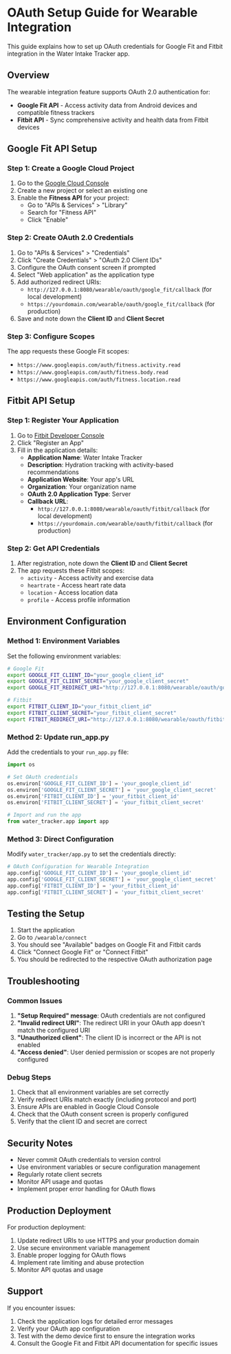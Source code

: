 # OAuth Setup Guide for Wearable Integration

This guide explains how to set up OAuth credentials for Google Fit and Fitbit integration in the Water Intake Tracker app.

## Overview

The wearable integration feature supports OAuth 2.0 authentication for:
- **Google Fit API** - Access activity data from Android devices and compatible fitness trackers
- **Fitbit API** - Sync comprehensive activity and health data from Fitbit devices

## Google Fit API Setup

### Step 1: Create a Google Cloud Project

1. Go to the [Google Cloud Console](https://console.cloud.google.com/)
2. Create a new project or select an existing one
3. Enable the **Fitness API** for your project:
   - Go to "APIs & Services" > "Library"
   - Search for "Fitness API"
   - Click "Enable"

### Step 2: Create OAuth 2.0 Credentials

1. Go to "APIs & Services" > "Credentials"
2. Click "Create Credentials" > "OAuth 2.0 Client IDs"
3. Configure the OAuth consent screen if prompted
4. Select "Web application" as the application type
5. Add authorized redirect URIs:
   - `http://127.0.0.1:8080/wearable/oauth/google_fit/callback` (for local development)
   - `https://yourdomain.com/wearable/oauth/google_fit/callback` (for production)
6. Save and note down the **Client ID** and **Client Secret**

### Step 3: Configure Scopes

The app requests these Google Fit scopes:
- `https://www.googleapis.com/auth/fitness.activity.read`
- `https://www.googleapis.com/auth/fitness.body.read`
- `https://www.googleapis.com/auth/fitness.location.read`

## Fitbit API Setup

### Step 1: Register Your Application

1. Go to [Fitbit Developer Console](https://dev.fitbit.com/apps)
2. Click "Register an App"
3. Fill in the application details:
   - **Application Name**: Water Intake Tracker
   - **Description**: Hydration tracking with activity-based recommendations
   - **Application Website**: Your app's URL
   - **Organization**: Your organization name
   - **OAuth 2.0 Application Type**: Server
   - **Callback URL**: 
     - `http://127.0.0.1:8080/wearable/oauth/fitbit/callback` (for local development)
     - `https://yourdomain.com/wearable/oauth/fitbit/callback` (for production)

### Step 2: Get API Credentials

1. After registration, note down the **Client ID** and **Client Secret**
2. The app requests these Fitbit scopes:
   - `activity` - Access activity and exercise data
   - `heartrate` - Access heart rate data
   - `location` - Access location data
   - `profile` - Access profile information

## Environment Configuration

### Method 1: Environment Variables

Set the following environment variables:

```bash
# Google Fit
export GOOGLE_FIT_CLIENT_ID="your_google_client_id"
export GOOGLE_FIT_CLIENT_SECRET="your_google_client_secret"
export GOOGLE_FIT_REDIRECT_URI="http://127.0.0.1:8080/wearable/oauth/google_fit/callback"

# Fitbit
export FITBIT_CLIENT_ID="your_fitbit_client_id"
export FITBIT_CLIENT_SECRET="your_fitbit_client_secret"
export FITBIT_REDIRECT_URI="http://127.0.0.1:8080/wearable/oauth/fitbit/callback"
```

### Method 2: Update run_app.py

Add the credentials to your `run_app.py` file:

```python
import os

# Set OAuth credentials
os.environ['GOOGLE_FIT_CLIENT_ID'] = 'your_google_client_id'
os.environ['GOOGLE_FIT_CLIENT_SECRET'] = 'your_google_client_secret'
os.environ['FITBIT_CLIENT_ID'] = 'your_fitbit_client_id'
os.environ['FITBIT_CLIENT_SECRET'] = 'your_fitbit_client_secret'

# Import and run the app
from water_tracker.app import app
```

### Method 3: Direct Configuration

Modify `water_tracker/app.py` to set the credentials directly:

```python
# OAuth Configuration for Wearable Integration
app.config['GOOGLE_FIT_CLIENT_ID'] = 'your_google_client_id'
app.config['GOOGLE_FIT_CLIENT_SECRET'] = 'your_google_client_secret'
app.config['FITBIT_CLIENT_ID'] = 'your_fitbit_client_id'
app.config['FITBIT_CLIENT_SECRET'] = 'your_fitbit_client_secret'
```

## Testing the Setup

1. Start the application
2. Go to `/wearable/connect`
3. You should see "Available" badges on Google Fit and Fitbit cards
4. Click "Connect Google Fit" or "Connect Fitbit"
5. You should be redirected to the respective OAuth authorization page

## Troubleshooting

### Common Issues

1. **"Setup Required" message**: OAuth credentials are not configured
2. **"Invalid redirect URI"**: The redirect URI in your OAuth app doesn't match the configured URI
3. **"Unauthorized client"**: The client ID is incorrect or the API is not enabled
4. **"Access denied"**: User denied permission or scopes are not properly configured

### Debug Steps

1. Check that all environment variables are set correctly
2. Verify redirect URIs match exactly (including protocol and port)
3. Ensure APIs are enabled in Google Cloud Console
4. Check that the OAuth consent screen is properly configured
5. Verify that the client ID and secret are correct

## Security Notes

- Never commit OAuth credentials to version control
- Use environment variables or secure configuration management
- Regularly rotate client secrets
- Monitor API usage and quotas
- Implement proper error handling for OAuth flows

## Production Deployment

For production deployment:

1. Update redirect URIs to use HTTPS and your production domain
2. Use secure environment variable management
3. Enable proper logging for OAuth flows
4. Implement rate limiting and abuse protection
5. Monitor API quotas and usage

## Support

If you encounter issues:

1. Check the application logs for detailed error messages
2. Verify your OAuth app configuration
3. Test with the demo device first to ensure the integration works
4. Consult the Google Fit and Fitbit API documentation for specific issues
